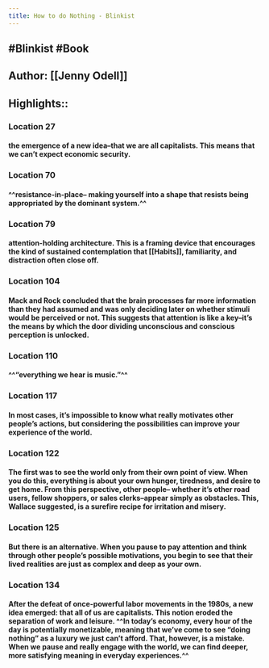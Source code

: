 ```yaml
---
title: How to do Nothing - Blinkist
---
```


## #Blinkist #Book

## Author: [[Jenny Odell]]

## Highlights::
### Location 27
#### the emergence of a new idea–that we are all capitalists. This means that we can’t expect economic security.

### Location 70
#### ^^resistance-in-place– making yourself into a shape that resists being appropriated by the dominant system.^^

### Location 79
#### attention-holding architecture. This is a framing device that encourages the kind of sustained contemplation that [[Habits]], familiarity, and distraction often close off.

### Location 104
#### Mack and Rock concluded that the brain processes far more information than they had assumed and was only deciding later on whether stimuli would be perceived or not. This suggests that attention is like a key–it’s the means by which the door dividing unconscious and conscious perception is unlocked.

### Location 110
#### ^^“everything we hear is music.”^^

### Location 117
#### In most cases, it’s impossible to know what really motivates other people’s actions, but considering the possibilities can improve your experience of the world.

### Location 122
#### The first was to see the world only from their own point of view. When you do this, everything is about your own hunger, tiredness, and desire to get home. From this perspective, other people– whether it’s other road users, fellow shoppers, or sales clerks–appear simply as obstacles. This, Wallace suggested, is a surefire recipe for irritation and misery.

### Location 125
#### But there is an alternative. When you pause to pay attention and think through other people’s possible motivations, you begin to see that their lived realities are just as complex and deep as your own.

### Location 134
#### After the defeat of once-powerful labor movements in the 1980s, a new idea emerged: that all of us are capitalists. This notion eroded the separation of work and leisure. ^^In today’s economy, every hour of the day is potentially monetizable, meaning that we’ve come to see “doing nothing” as a luxury we just can’t afford. That, however, is a mistake. When we pause and really engage with the world, we can find deeper, more satisfying meaning in everyday experiences.^^

